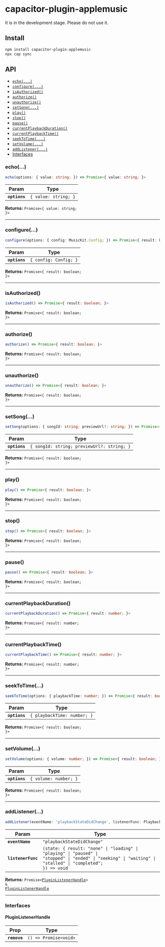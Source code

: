 # capacitor-plugin-applemusic

It is in the development stage. Please do not use it.

## Install

```bash
npm install capacitor-plugin-applemusic
npx cap sync
```

## API

<docgen-index>

* [`echo(...)`](#echo)
* [`configure(...)`](#configure)
* [`isAuthorized()`](#isauthorized)
* [`authorize()`](#authorize)
* [`unauthorize()`](#unauthorize)
* [`setSong(...)`](#setsong)
* [`play()`](#play)
* [`stop()`](#stop)
* [`pause()`](#pause)
* [`currentPlaybackDuration()`](#currentplaybackduration)
* [`currentPlaybackTime()`](#currentplaybacktime)
* [`seekToTime(...)`](#seektotime)
* [`setVolume(...)`](#setvolume)
* [`addListener(...)`](#addlistener)
* [Interfaces](#interfaces)

</docgen-index>

<docgen-api>
<!--Update the source file JSDoc comments and rerun docgen to update the docs below-->

### echo(...)

```typescript
echo(options: { value: string; }) => Promise<{ value: string; }>
```

| Param         | Type                            |
| ------------- | ------------------------------- |
| **`options`** | <code>{ value: string; }</code> |

**Returns:** <code>Promise&lt;{ value: string; }&gt;</code>

--------------------


### configure(...)

```typescript
configure(options: { config: MusicKit.Config; }) => Promise<{ result: boolean; }>
```

| Param         | Type                             |
| ------------- | -------------------------------- |
| **`options`** | <code>{ config: Config; }</code> |

**Returns:** <code>Promise&lt;{ result: boolean; }&gt;</code>

--------------------


### isAuthorized()

```typescript
isAuthorized() => Promise<{ result: boolean; }>
```

**Returns:** <code>Promise&lt;{ result: boolean; }&gt;</code>

--------------------


### authorize()

```typescript
authorize() => Promise<{ result: boolean; }>
```

**Returns:** <code>Promise&lt;{ result: boolean; }&gt;</code>

--------------------


### unauthorize()

```typescript
unauthorize() => Promise<{ result: boolean; }>
```

**Returns:** <code>Promise&lt;{ result: boolean; }&gt;</code>

--------------------


### setSong(...)

```typescript
setSong(options: { songId: string; previewUrl?: string; }) => Promise<{ result: boolean; }>
```

| Param         | Type                                                  |
| ------------- | ----------------------------------------------------- |
| **`options`** | <code>{ songId: string; previewUrl?: string; }</code> |

**Returns:** <code>Promise&lt;{ result: boolean; }&gt;</code>

--------------------


### play()

```typescript
play() => Promise<{ result: boolean; }>
```

**Returns:** <code>Promise&lt;{ result: boolean; }&gt;</code>

--------------------


### stop()

```typescript
stop() => Promise<{ result: boolean; }>
```

**Returns:** <code>Promise&lt;{ result: boolean; }&gt;</code>

--------------------


### pause()

```typescript
pause() => Promise<{ result: boolean; }>
```

**Returns:** <code>Promise&lt;{ result: boolean; }&gt;</code>

--------------------


### currentPlaybackDuration()

```typescript
currentPlaybackDuration() => Promise<{ result: number; }>
```

**Returns:** <code>Promise&lt;{ result: number; }&gt;</code>

--------------------


### currentPlaybackTime()

```typescript
currentPlaybackTime() => Promise<{ result: number; }>
```

**Returns:** <code>Promise&lt;{ result: number; }&gt;</code>

--------------------


### seekToTime(...)

```typescript
seekToTime(options: { playbackTime: number; }) => Promise<{ result: boolean; }>
```

| Param         | Type                                   |
| ------------- | -------------------------------------- |
| **`options`** | <code>{ playbackTime: number; }</code> |

**Returns:** <code>Promise&lt;{ result: boolean; }&gt;</code>

--------------------


### setVolume(...)

```typescript
setVolume(options: { volume: number; }) => Promise<{ result: boolean; }>
```

| Param         | Type                             |
| ------------- | -------------------------------- |
| **`options`** | <code>{ volume: number; }</code> |

**Returns:** <code>Promise&lt;{ result: boolean; }&gt;</code>

--------------------


### addListener(...)

```typescript
addListener(eventName: 'playbackStateDidChange', listenerFunc: PlaybackStateDidChangeListener) => Promise<PluginListenerHandle> & PluginListenerHandle
```

| Param              | Type                                                                                                                                                                     |
| ------------------ | ------------------------------------------------------------------------------------------------------------------------------------------------------------------------ |
| **`eventName`**    | <code>"playbackStateDidChange"</code>                                                                                                                                    |
| **`listenerFunc`** | <code>(state: { result: "none" \| "loading" \| "playing" \| "paused" \| "stopped" \| "ended" \| "seeking" \| "waiting" \| "stalled" \| "completed"; }) =&gt; void</code> |

**Returns:** <code>Promise&lt;<a href="#pluginlistenerhandle">PluginListenerHandle</a>&gt; & <a href="#pluginlistenerhandle">PluginListenerHandle</a></code>

--------------------


### Interfaces


#### PluginListenerHandle

| Prop         | Type                                      |
| ------------ | ----------------------------------------- |
| **`remove`** | <code>() =&gt; Promise&lt;void&gt;</code> |

</docgen-api>
